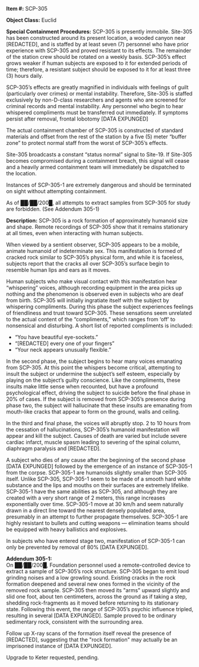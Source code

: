   
**Item #:** SCP-305

**Object Class:** Euclid

**Special Containment Procedures:** SCP-305 is presently immobile. Site-305 has been constructed around its present location, a wooded canyon near \[REDACTED\], and is staffed by at least seven (7) personnel who have prior experience with SCP-305 and proved resistant to its effects. The remainder of the station crew should be rotated on a weekly basis. SCP-305’s effect grows weaker if human subjects are exposed to it for extended periods of time; therefore, a resistant subject should be exposed to it for at least three (3) hours daily.

SCP-305’s effects are greatly magnified in individuals with feelings of guilt (particularly over crimes) or mental instability. Therefore, Site-305 is staffed exclusively by non-D-class researchers and agents who are screened for criminal records and mental instability. Any personnel who begin to hear whispered compliments must be transferred out immediately. If symptoms persist after removal, frontal lobotomy \[DATA EXPUNGED\]

The actual containment chamber of SCP-305 is constructed of standard materials and offset from the rest of the station by a five (5) meter “buffer zone” to protect normal staff from the worst of SCP-305’s effects.

Site-305 broadcasts a constant “status normal” signal to Site-19. If Site-305 becomes compromised during a containment breach, this signal will cease and a heavily armed containment team will immediately be dispatched to the location.

Instances of SCP-305-1 are extremely dangerous and should be terminated on sight without attempting containment.

As of ██/██/200█, all attempts to extract samples from SCP-305 for study are forbidden. (See Addendum 305-1)

**Description:** SCP-305 is a rock formation of approximately humanoid size and shape. Remote recordings of SCP-305 show that it remains stationary at all times, even when interacting with human subjects.

When viewed by a sentient observer, SCP-305 appears to be a mobile, animate humanoid of indeterminate sex. This manifestation is formed of cracked rock similar to SCP-305’s physical form, and while it is faceless, subjects report that the cracks all over SCP-305’s surface begin to resemble human lips and ears as it moves.

Human subjects who make visual contact with this manifestation hear “whispering” voices, although recording equipment in the area picks up nothing and the phenomenon is observed even in subjects who are deaf from birth. SCP-305 will initially ingratiate itself with the subject by whispering compliments. During this phase the subject experiences feelings of friendliness and trust toward SCP-305. These sensations seem unrelated to the actual content of the “compliments,” which ranges from ‘off’ to nonsensical and disturbing. A short list of reported compliments is included:

*   “You have beautiful eye-sockets.”
*   “\[REDACTED\] every one of your fingers”
*   “Your neck appears unusually flexible.”

In the second phase, the subject begins to hear many voices emanating from SCP-305. At this point the whispers become critical, attempting to insult the subject or undermine the subject’s self esteem, especially by playing on the subject’s guilty conscience. Like the compliments, these insults make little sense when recounted, but have a profound psychological effect, driving the subject to suicide before the final phase in 20% of cases. If the subject is removed from SCP-305’s presence during phase two, the subject will hallucinate that these insults are emanating from mouth-like cracks that appear to form on the ground, walls and ceiling.

In the third and final phase, the voices will abruptly stop. 2 to 10 hours from the cessation of hallucinations, SCP-305’s humanoid manifestation will appear and kill the subject. Causes of death are varied but include severe cardiac infarct, muscle spasm leading to severing of the spinal column, diaphragm paralysis and \[REDACTED\].

A subject who dies of any cause after the beginning of the second phase \[DATA EXPUNGED\] followed by the emergence of an instance of SCP-305-1 from the corpse. SCP-305-1 are humanoids slightly smaller than SCP-305 itself. Unlike SCP-305, SCP-305-1 seem to be made of a smooth hard white substance and the lips and mouths on their surfaces are extremely lifelike. SCP-305-1 have the same abilities as SCP-305, and although they are created with a very short range of 2 meters, this range increases exponentially over time. SCP-305-1 move at 30 km/h and seem naturally drawn in a direct line toward the nearest densely populated area, presumably in an attempt to further propagate themselves. SCP-305-1 are highly resistant to bullets and cutting weapons — elimination teams should be equipped with heavy ballistics and explosives.

In subjects who have entered stage two, manifestation of SCP-305-1 can only be prevented by removal of 80% \[DATA EXPUNGED\].

**Addendum 305-1:**  
On ██/██/200█, Foundation personnel used a remote-controlled device to extract a sample of SCP-305’s rock structure. SCP-305 began to emit loud grinding noises and a low growling sound. Existing cracks in the rock formation deepened and several new ones formed in the vicinity of the removed rock sample. SCP-305 then moved its "arms" upward slightly and slid one foot, about ten centimeters, across the ground as if taking a step, shedding rock-fragments as it moved before returning to its stationary state. Following this event, the range of SCP-305’s psychic influence tripled, resulting in several \[DATA EXPUNGED\]. Sample proved to be ordinary sedimentary rock, consistent with the surrounding area.

Follow up X-ray scans of the formation itself reveal the presence of \[REDACTED\], suggesting that the "rock formation" may actually be an imprisoned instance of \[DATA EXPUNGED\].

Upgrade to Keter requested, pending.